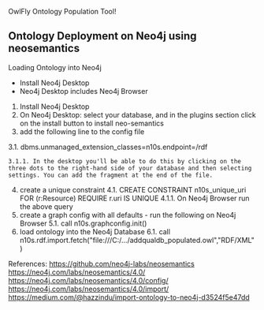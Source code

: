 OwlFly Ontology Population Tool!

## Ontology Deployment on Neo4j using neosemantics

Loading Ontology into Neo4j
- Install Neo4j Desktop
- Neo4j Desktop includes Neo4j Browser

1. Install Neo4j Desktop
2. On Neo4j Desktop: select your database, and in the plugins section click on the install button to install neo-semantics
3. add the following line to the config file
 
 3.1. dbms.unmanaged_extension_classes=n10s.endpoint=/rdf
    
    3.1.1. In the desktop you'll be able to do this by clicking on the three dots to the right-hand side of your database and then selecting settings. You can add the fragment at the end of the file.
4. create a unique constraint
  4.1. CREATE CONSTRAINT n10s_unique_uri FOR (r:Resource) REQUIRE r.uri IS UNIQUE 
    4.1.1. On Neo4j Browser run the above query
5. create a graph config with all defaults - run the following on Neo4j Browser
  5.1. call n10s.graphconfig.init()
6. load ontology into the Neo4j Database
  6.1. call n10s.rdf.import.fetch("file:///C:/.../addqualdb_populated.owl","RDF/XML")

References:
https://github.com/neo4j-labs/neosemantics
https://neo4j.com/labs/neosemantics/4.0/
https://neo4j.com/labs/neosemantics/4.0/config/
https://neo4j.com/labs/neosemantics/4.0/import/
https://medium.com/@hazzindu/import-ontology-to-neo4j-d3524f5e47dd
